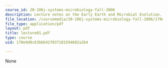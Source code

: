 ```yaml
---
course_id: 20-106j-systems-microbiology-fall-2006
description: Lecture notes on the Early Earth and Microbial Evolution.
file_location: /coursemedia/20-106j-systems-microbiology-fall-2006/170e9d0c63bb641f037181594682a2b4_lecture01.pdf
file_type: application/pdf
layout: pdf
title: lecture01.pdf
type: course
uid: 170e9d0c63bb641f037181594682a2b4

---
```

None
